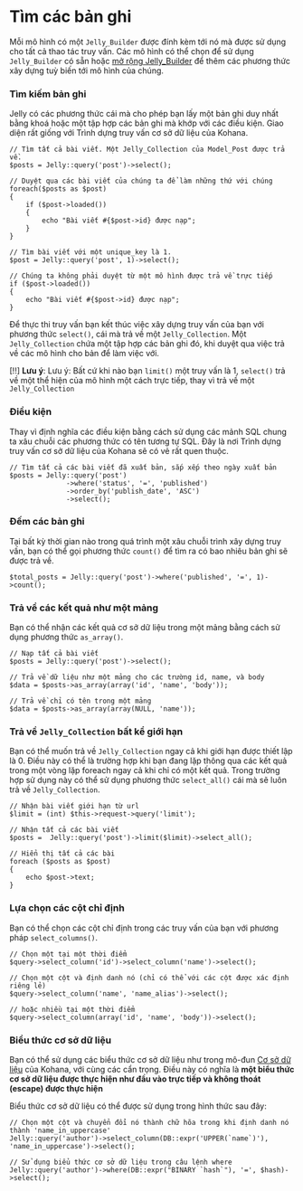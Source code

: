 # Tìm các bản ghi

Mỗi mô hình có một `Jelly_Builder` được đính kèm tới nó mà được sử dụng cho tất cả thao tác truy vấn.
Các mô hình có thể chọn để sử dụng `Jelly_Builder` có sẵn hoặc [mở rộng Jelly_Builder](extending-builder) để thêm các phương thức xây dựng tuỳ biến tới mô hình của chúng.

### Tìm kiếm bản ghi

Jelly có các phương thức cái mà cho phép bạn lấy một bản ghi duy nhất bằng khoá hoặc một tập hợp các bản ghi mà khớp với các điều kiện.
Giao diện rất giống với Trình dựng truy vấn cơ sở dữ liệu của Kohana.

	// Tìm tất cả bài viết. Một Jelly_Collection của Model_Post được trả về.
	$posts = Jelly::query('post')->select();
	
	// Duyệt qua các bài viết của chúng ta để làm những thứ với chúng
	foreach($posts as $post)
	{
		if ($post->loaded())
		{
			echo "Bài viết #{$post->id} được nạp";
		}
	}
	
	// Tìm bài viết với một unique_key là 1.
	$post = Jelly::query('post', 1)->select();
	
	// Chúng ta không phải duyệt từ một mô hình được trả về trực tiếp
	if ($post->loaded())
	{
		echo "Bài viết #{$post->id} được nạp";
	}

Để thực thi truy vấn bạn kết thúc việc xây dựng truy vấn của bạn với phương thức `select()`, cái mà trả về một `Jelly_Collection`.
Một `Jelly_Collection` chứa một tập hợp các bản ghi đó, khi duyệt qua việc trả về các mô hình cho bản để làm việc với.

[!!] **Lưu ý**: Lưu ý: Bất cứ khi nào bạn `limit()` một truy vấn là 1, `select()` trả về một thể hiện của mô hình một cách trực tiếp, thay vì trả về một `Jelly_Collection`

### Điều kiện

Thay vì định nghĩa các điều kiện bằng cách sử dụng các mảnh SQL chung ta xâu chuỗi các phương thức có tên tương tự SQL.
Đây là nơi Trình dựng truy vấn cơ sở dữ liệu của Kohana sẽ có vẻ rất quen thuộc.

	// Tìm tất cả các bài viết đã xuất bản, sắp xếp theo ngày xuất bản
	$posts = Jelly::query('post')
	              ->where('status', '=', 'published')
	              ->order_by('publish_date', 'ASC')
	              ->select();

### Đếm các bản ghi

Tại bất kỳ thời gian nào trong quá trình một xâu chuỗi trình xây dựng truy vấn, bạn có thể gọi phương thức `count()` để tìm ra có bao nhiêu bản ghi sẽ được trả về.

	$total_posts = Jelly::query('post')->where('published', '=', 1)->count();

### Trả về các kết quả như một mảng

Bạn có thể nhận các kết quả cơ sở dữ liệu trong một mảng bằng cách sử dụng phương thức `as_array()`.

	// Nạp tất cả bài viết
	$posts = Jelly::query('post')->select();

	// Trả về dữ liệu như một mảng cho các trường id, name, và body
	$data = $posts->as_array(array('id', 'name', 'body'));

	// Trả về chỉ có tên trong một mảng
	$data = $posts->as_array(array(NULL, 'name'));

### Trả về `Jelly_Collection` bất kể giới hạn

Bạn có thể muốn trả về `Jelly_Collection` ngay cả khi giới hạn được thiết lập là 0.
Điều này có thể là trường hợp khi bạn đang lặp thông qua các kết quả trong một vòng lặp foreach ngay cả khi chỉ có một kết quả.
Trong trường hợp sử dụng này có thể sử dụng phương thức `select_all()` cái mà sẽ luôn trả về `Jelly_Collection`.

	// Nhận bài viết giới hạn từ url
	$limit = (int) $this->request->query('limit');

	// Nhận tất cả các bài viết
	$posts =  Jelly::query('post')->limit($limit)->select_all();

	// Hiển thị tất cả các bài
	foreach ($posts as $post)
	{
		echo $post->text;
	}

### Lựa chọn các cột chỉ định

Bạn có thể chọn các cột chỉ định trong các truy vấn của bạn với phương pháp `select_columns()`.

	// Chọn một tại một thời điểm
	$query->select_column('id')->select_column('name')->select();

	// Chọn một cột và định danh nó (chỉ có thể với các cột được xác định riêng lẻ)
	$query->select_column('name', 'name_alias')->select();

	// hoặc nhiều tại một thời điểm
	$query->select_column(array('id', 'name', 'body'))->select();

### Biểu thức cơ sở dữ liệu

Bạn có thể sử dụng các biểu thức cơ sở dữ liệu như trong mô-đun [Cơ sở dữ liệu](../database/query/builder#database-expressions) của Kohana, với cùng các cẩn trọng.
Điều này có nghĩa là **một biểu thức cơ sở dữ liệu được thực hiện như đầu vào trực tiếp và không thoát (escape) được thực hiện**

Biểu thức cơ sở dữ liệu có thể được sử dụng trong hình thức sau đây:

	// Chọn một cột và chuyển đổi nó thành chữ hõa trong khi định danh nó thành 'name_in_uppercase'
	Jelly::query('author')->select_column(DB::expr('UPPER(`name`)'), 'name_in_uppercase')->select();

	// Sử dụng biểu thức cơ sở dữ liệu trong câu lệnh where
	Jelly::query('author')->where(DB::expr("BINARY `hash`"), '=', $hash)->select();